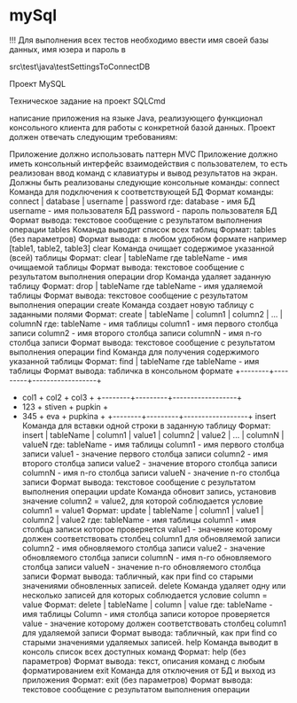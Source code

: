 # mySql

!!! Для выполнения всех тестов необходимо ввести имя своей базы данных, имя юзера и пароль в 

src\test\java\testSettingsToConnectDB

Проект MySQL

Техническое задание на проект SQLCmd

написание приложения на языке Java, 
реализующего функционал консольного клиента для работы с конкретной базой данных. 
Проект должен отвечать следующим требованиям:

Приложение должно использовать паттерн MVC
Приложение должно иметь консольный интерфейс взаимодействия с пользователем, 
то есть реализован ввод команд с клавиатуры и вывод результатов на экран.
Должны быть реализованы следующие консольные команды:
сonnect        
Команда для подключения к соответствующей БД
Формат команды: connect | database | username | password
где: database - имя БД
username -  имя пользователя БД
password - пароль пользователя БД
Формат вывода: текстовое сообщение с результатом выполнения операции
tables
Команда выводит список всех таблиц
Формат: tables (без параметров)
Формат вывода:
в любом удобном формате
например [table1, table2, table3]
clear
Команда очищает содержимое указанной (всей) таблицы
Формат: clear | tableName
где tableName - имя очищаемой таблицы
Формат вывода: текстовое сообщение с результатом выполнения операции
drop
Команда удаляет заданную таблицу
Формат: drop | tableName
где tableName - имя удаляемой таблицы
Формат вывода: текстовое сообщение с результатом выполнения операции
create
Команда создает новую таблицу с заданными полями
Формат: create | tableName | column1 | column2 | ... | columnN
где: tableName - имя таблицы
column1 - имя первого столбца записи
column2 - имя второго столбца записи
columnN - имя n-го столбца записи
Формат вывода: текстовое сообщение с результатом выполнения операции
find 
Команда для получения содержимого указанной таблицы
Формат: find | tableName
где tableName - имя таблицы
Формат вывода: табличка в консольном формате
+--------+---------+------------------+
+  col1  +  col2   +       col3       +
+--------+---------+------------------+
+  123   +  stiven +     pupkin       +
+  345   +  eva    +     pupkina      +
+--------+---------+------------------+
insert
Команда для вставки одной строки в заданную таблицу
Формат: insert | tableName | column1 | value1 | column2 | value2 | ... | columnN | valueN
где: tableName - имя таблицы
column1 - имя первого столбца записи
value1 - значение первого столбца записи
column2 - имя второго столбца записи
value2 - значение второго столбца записи
columnN - имя n-го столбца записи
valueN - значение n-го столбца записи
Формат вывода: текстовое сообщение с результатом выполнения операции
update
Команда обновит запись, установив значение column2 = value2, для которой соблюдается условие column1 = value1
Формат: update | tableName | column1 | value1 | column2 | value2
где: tableName - имя таблицы
column1 - имя столбца записи которое проверяется
value1 - значение которому должен соответствовать столбец column1 для обновляемой записи
column2 - имя обновляемого столбца записи
value2 - значение обновляемого столбца записи
columnN - имя n-го обновляемого столбца записи
valueN - значение n-го обновляемого столбца записи
Формат вывода: табличный, как при find со старыми значениями обновленных записей.
delete
Команда удаляет одну или несколько записей для которых соблюдается условие column = value
Формат: delete | tableName | column | value
где: tableName - имя таблицы
Column - имя столбца записи которое проверяется
value - значение которому должен соответствовать столбец column1 для удаляемой записи
Формат вывода: табличный, как при find со старыми значениями удаляемых записей.
help 
Команда выводит в консоль список всех доступных команд
Формат: help (без параметров)
Формат вывода: текст, описания команд с любым форматированием
exit 
Команда для отключения от БД и выход из приложения
Формат: exit (без параметров)
Формат вывода: текстовое сообщение с результатом выполнения операции
